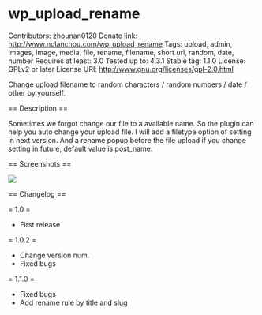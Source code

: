 wp_upload_rename
================
Contributors: zhounan0120
Donate link: http://www.nolanchou.com/wp_upload_rename
Tags: upload, admin, images, image, media, file, rename, filename, short url, random, date, number
Requires at least: 3.0
Tested up to: 4.3.1
Stable tag: 1.1.0
License: GPLv2 or later
License URI: http://www.gnu.org/licenses/gpl-2.0.html

Change upload filename to random characters / random numbers / date / other by yourself.

== Description ==

Sometimes we forgot change our file to a available name. So the plugin can help you auto change your upload file.
I will add a filetype option of setting in next version.
And a rename popup before the file upload if you change setting in future, default value is post_name.


== Screenshots ==

<img src="http://www.nolanchou.com/wp_upload_rename/screenshots.jpg" />

== Changelog ==

= 1.0 =
* First release

= 1.0.2 =
* Change version num.
* Fixed bugs

= 1.1.0 =
* Fixed bugs
* Add rename rule by title and slug